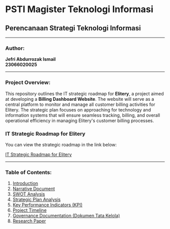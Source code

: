 # PSTI Magister Teknologi Informasi
## Perencanaan Strategi Teknologi Informasi

---

### Author:
**Jefri Abdurrozak Ismail**  
**23066020025**

---

### Project Overview:
This repository outlines the IT strategic roadmap for **Elitery**, a project aimed at developing a **Billing Dashboard Website**. The website will serve as a central platform to monitor and manage all customer billing activities for Elitery. The strategic plan focuses on approaching for technology and information systems that will ensure seamless tracking, billing, and overall operational efficiency in managing Elitery's customer billing processes.

### IT Strategic Roadmap for Elitery
You can view the strategic roadmap in the link below:

[IT Strategic Roadmap for Elitery](https://docs.google.com/spreadsheets/d/1gRrRzmFPiQvi6Z0cErOFWUcwKo5rk-n51imAWbTuP0g/edit?usp=sharing)

---

### Table of Contents:
1. [Introduction](Introduction.pdf)
2. [Narrative Document](NarrativeDocs.pdf)
3. [SWOT Analysis](SWOTAnalysisWorksheet.pdf)
4. [Strategic Plan Analysis](StrategicPlan.pdf)
5. [Key Performance Indicators (KPI)](KPI.pdf)
6. [Project Timeline](Asset/Project%20Timeline.gsheet)
7. [Governance Documentation (Dokumen Tata Kelola)](DokumenTataKelola.pdf)
8. [Research Paper](#research-paper)